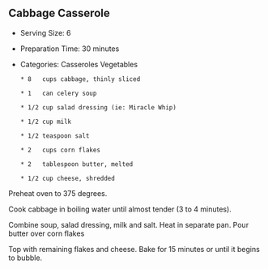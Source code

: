 ## Cabbage Casserole
* Serving Size: 6
* Preparation Time: 30 minutes
* Categories: Casseroles Vegetables

    ```
    * 8   cups cabbage, thinly sliced

    * 1   can celery soup

    * 1/2 cup salad dressing (ie: Miracle Whip)

    * 1/2 cup milk

    * 1/2 teaspoon salt

    * 2   cups corn flakes

    * 2   tablespoon butter, melted

    * 1/2 cup cheese, shredded
    ```

Preheat oven to 375 degrees.

Cook cabbage in boiling water until almost tender (3 to 4 minutes).

Combine soup, salad dressing, milk and salt. Heat in separate pan. Pour butter
over corn flakes

Top with remaining flakes and cheese. Bake for 15 minutes or until it begins to bubble.
